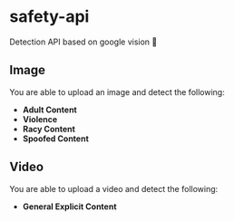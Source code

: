 # safety-api

Detection API based on google vision 🚀

## Image

You are able to upload an image and detect the following:

* **Adult Content** 
* **Violence** 
* **Racy Content** 
* **Spoofed Content** 

## Video

You are able to upload a video and detect the following:

* **General Explicit Content** 
